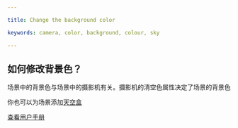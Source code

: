 ---
title: Change the background color
keywords: camera, color, background, colour, sky
---

## 如何修改背景色？

场景中的背景色与场景中的摄影机有关。摄影机的清空色属性决定了场景的背景色

你也可以为场景添加[天空盒][1]

<a class="docs" href="http://developer.playcanvas.com/en/user-manual/packs/components/camera/" target="_blank">查看用户手册</a>

[1]: http://developer.playcanvas.com/en/user-manual/assets/cubemaps/

